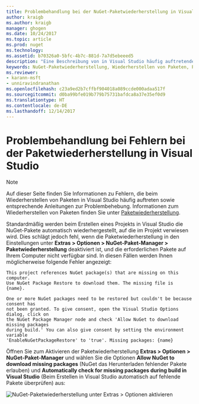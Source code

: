 ```yaml
---
title: Problembehandlung bei der NuGet-Paketwiederherstellung in Visual Studio | Microsoft-Dokumentation
author: kraigb
ms.author: kraigb
manager: ghogen
ms.date: 10/24/2017
ms.topic: article
ms.prod: nuget
ms.technology: 
ms.assetid: b70326a0-5bfc-4b7c-881d-7a7d5ebeeed5
description: "Eine Beschreibung von in Visual Studio häufig auftretenden NuGet-Wiederherstellungsfehlern sowie Anleitungen zur Behebung der Fehler"
keywords: NuGet-Paketwiederherstellung, Wiederherstellen von Paketen, Problembehandlung
ms.reviewer:
- karann-msft
- unniravindranathan
ms.openlocfilehash: c23a9ed2b7cffbf904018a089ccde000adaa517f
ms.sourcegitcommit: d0ba99bfe019b779b75731bafdca8a37e35ef0d9
ms.translationtype: HT
ms.contentlocale: de-DE
ms.lasthandoff: 12/14/2017
---
```

# <a name="troubleshooting-package-restore-errors-in-visual-studio"></a>Problembehandlung bei Fehlern bei der Paketwiederherstellung in Visual Studio

> [!Note]
> Auf dieser Seite finden Sie Informationen zu Fehlern, die beim Wiederherstellen von Paketen in Visual Studio häufig auftreten sowie entsprechende Anleitungen zur Problembehebung. Informationen zum Wiederherstellen von Paketen finden Sie unter [Paketwiederherstellung](../Consume-Packages/Package-Restore.md#enabling-and-disabling-package-restore).

Standardmäßig werden beim Erstellen eines Projekts in Visual Studio die NuGet-Pakete automatisch wiederhergestellt, auf die im Projekt verwiesen wird. Dies schlägt jedoch fehl, wenn die Paketwiederherstellung in den Einstellungen unter **Extras > Optionen > NuGet-Paket-Manager > Paketwiederherstellung** deaktiviert ist, und die erforderlichen Pakete auf Ihrem Computer nicht verfügbar sind. In diesen Fällen werden Ihnen möglicherweise folgende Fehler angezeigt:

```
This project references NuGet package(s) that are missing on this computer.
Use NuGet Package Restore to download them. The missing file is {name}.
```

```
One or more NuGet packages need to be restored but couldn't be because consent has
not been granted. To give consent, open the Visual Studio Options dialog, click on
the NuGet Package Manager node and check 'Allow NuGet to download missing packages
during build.' You can also give consent by setting the environment variable
'EnableNuGetPackageRestore' to 'true'. Missing packages: {name} 
```

Öffnen Sie zum Aktivieren der Paketwiederherstellung **Extras > Optionen > NuGet-Paket-Manager** und wählen Sie die Optionen **Allow NuGet to download missing packages** (NuGet das Herunterladen fehlender Pakete erlauben) und **Automatically check for missing packages during build in Visual Studio** (Beim Erstellen in Visual Studio automatisch auf fehlende Pakete überprüfen) aus:

![NuGet-Paketwiederherstellung unter Extras > Optionen aktivieren](../Consume-Packages/media/restore-01-autorestoreoptions.png)

